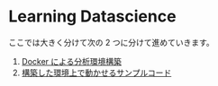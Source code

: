 # Learning Datascience

ここでは大きく分けて次の 2 つに分けて進めていきます。

1. [Docker による分析環境構築](./setup_datascience_env/readme.md)
2. [構築した環境上で動かせるサンプルコード](./sample_codes/readme.md)

